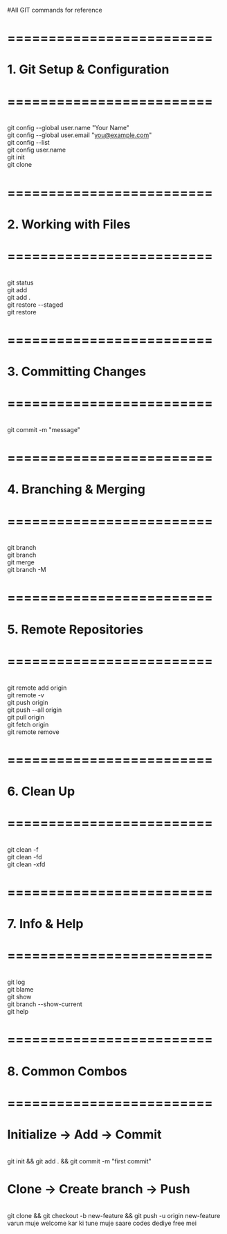 #All GIT commands for reference
# =========================
# 1. Git Setup & Configuration
# =========================
<br>git config --global user.name "Your Name"
<br>git config --global user.email "you@example.com"
<br>git config --list
<br>git config user.name
<br>git init
<br>git clone <url>

# =========================
# 2. Working with Files
# =========================
<br>git status
<br>git add <file>
<br>git add .
<br>git restore --staged <file>
<br>git restore <file>

# =========================
# 3. Committing Changes
# =========================
<br>git commit -m "message"

# =========================
# 4. Branching & Merging
# =========================
<br>git branch
<br>git branch <name>
<br>git merge <branch>
<br>git branch -M <new-name>

# =========================
# 5. Remote Repositories
# =========================
<br>git remote add origin <url>
<br>git remote -v
<br>git push origin <branch>
<br>git push --all origin
<br>git pull origin <branch>
<br>git fetch origin
<br>git remote remove <name>
<br>
# =========================
# 6. Clean Up
# =========================
<br>git clean -f
<br>git clean -fd
<br>git clean -xfd

# =========================
# 7. Info & Help
# =========================
<br>git log <file>
<br>git blame <file>
<br>git show
<br>git branch --show-current
<br>git help <command>

# =========================
# 8. Common Combos
# =========================
# Initialize → Add → Commit
<br>git init && git add . && git commit -m "first commit"

# Clone → Create branch → Push
<br>git clone <url> && git checkout -b new-feature && git push -u origin new-feature
varun muje welcome kar ki tune muje saare codes dediye free mei 
